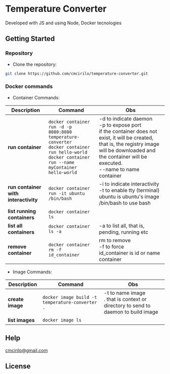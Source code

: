 # Temperature Converter

Developed with JS and using Node, Docker tecnologies

## Getting Started

### Repository

- Clone the repository:

```sh
git clone https://github.com/cmcirilo/temperature-converter.git
```

### Docker commands

- Container Commands:

| Description                          | Command                                                                                                                                                             | Obs                                                                                                                                                                                                                          |
| ------------------------------------ | ------------------------------------------------------------------------------------------------------------------------------------------------------------------- | ---------------------------------------------------------------------------------------------------------------------------------------------------------------------------------------------------------------------------- |
| **run container**                    | `docker container run -d -p 8080:8080 temperature-converter` <br /> `docker container run hello-world` <br /> `docker container run --name myContainer hello-world` | -d to indicate daemon<br /> -p to expose port <br /> if the container does not exist, it will be created, that is, the registry image will be downloaded and the container will be executed. <br /> --name to name container |
| **run container with interactivity** | `docker container run -it ubuntu /bin/bash`                                                                                                                         | -i to indicate interactivity<br /> -t to enable tty (terminal) <br /> ubuntu is ubuntu's image <br /> /bin/bash to use bash                                                                                                  |
| **list running containers**          | `docker container ls`                                                                                                                                               |                                                                                                                                                                                                                              |
| **list all containers**              | `docker container ls -a`                                                                                                                                            | -a to list all, that is, pending, running etc                                                                                                                                                                                |
| **remove container**                 | `docker container rm -f id_container`                                                                                                                               | rm to remove<br /> -f to force <br /> id_container is id or name container                                                                                                                                                   |

- Image Commands:

| Description      | Command                                         | Obs                                                                                     |
| ---------------- | ----------------------------------------------- | --------------------------------------------------------------------------------------- |
| **create image** | `docker image build -t temperature-converter .` | -t to name image <br /> . that is context or directory to send to daemon to build image |
| **list images**  | `docker image ls`                               |                                                                                         |

## Help

cmcirilo@gmail.com

## License
